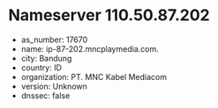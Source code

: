 # Nameserver 110.50.87.202

* as_number: 17670
* name: ip-87-202.mncplaymedia.com.
* city: Bandung
* country: ID
* organization: PT. MNC Kabel Mediacom
* version: Unknown
* dnssec: false
